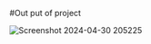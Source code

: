 #Out put of project

![Screenshot 2024-04-30 205225](https://github.com/Manish6386/CSS-Project-no-6/assets/167522780/266af9d5-b840-4cb6-b267-c8c1d477006d)
